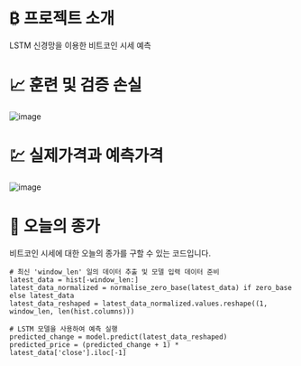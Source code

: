 # ₿ 프로젝트 소개
LSTM 신경망을 이용한 비트코인 시세 예측

# 📈 훈련 및 검증 손실
![image](https://github.com/Brazen-Story/big-data-final-prj/assets/88796297/3ac127c8-e080-47a7-ac20-82dbf423497d)

# 💹 실제가격과 예측가격
![image](https://github.com/Brazen-Story/big-data-final-prj/assets/88796297/c14a14e4-311d-4eb1-9f1b-d5f7f3f0280e)

# 💸 오늘의 종가
비트코인 시세에 대한 오늘의 종가를 구할 수 있는 코드입니다.
```
# 최신 'window_len' 일의 데이터 추출 및 모델 입력 데이터 준비
latest_data = hist[-window_len:]
latest_data_normalized = normalise_zero_base(latest_data) if zero_base else latest_data
latest_data_reshaped = latest_data_normalized.values.reshape((1, window_len, len(hist.columns)))

# LSTM 모델을 사용하여 예측 실행
predicted_change = model.predict(latest_data_reshaped)
predicted_price = (predicted_change + 1) * latest_data['close'].iloc[-1]
```
